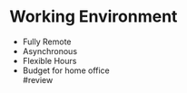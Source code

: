 # Working Environment
- Fully Remote
- Asynchronous
- Flexible Hours
- Budget for home office  
#review 